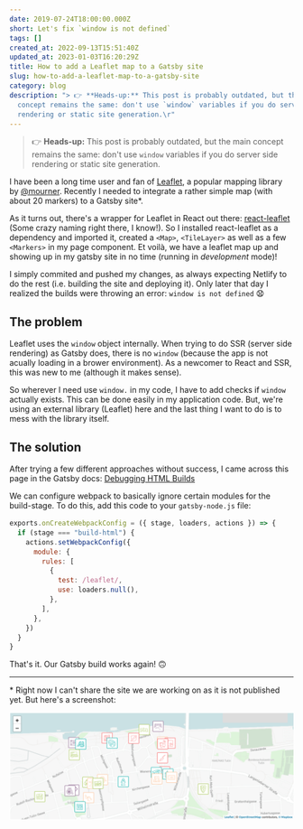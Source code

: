 ```yaml
---
date: 2019-07-24T18:00:00.000Z
short: Let's fix `window is not defined`
tags: []
created_at: 2022-09-13T15:51:40Z
updated_at: 2023-01-03T16:20:29Z
title: How to add a Leaflet map to a Gatsby site
slug: how-to-add-a-leaflet-map-to-a-gatsby-site
category: blog
description: "> 👉 **Heads-up:** This post is probably outdated, but the main
  concept remains the same: don't use `window` variables if you do server side
  rendering or static site generation.\r"
---
```



> 👉 **Heads-up:** This post is probably outdated, but the main concept remains the same: don't use `window` variables if you do server side rendering or static site generation.

I have been a long time user and fan of [Leaflet](https://leafletjs.com/), a popular mapping library by [@mourner](https://agafonkin.com/). Recently I needed to integrate a rather simple map (with about 20 markers) to a Gatsby site*.

As it turns out, there's a wrapper for Leaflet in React out there: [react-leaflet](https://react-leaflet.js.org/) (Some crazy naming right there, I know!). So I installed react-leaflet as a dependency and imported it, created a `<Map>`, `<TileLayer>` as well as a few `<Markers>` in my page component. Et voilà, we have a leaflet map up and showing up in my gatsby site in no time (running in *development* mode)!

I simply commited and pushed my changes, as always expecting Netlify to do the rest (i.e. building the site and deploying it). Only later that day I realized the builds were throwing an error: `window is not defined` 😧

## The problem

Leaflet uses the `window` object internally. When trying to do SSR (server side rendering) as Gatsby does, there is no `window` (because the app is not acually loading in a brower environment). As a newcomer to React and SSR, this was new to me (although it makes sense).

So wherever I need use `window.` in my code, I have to add checks if `window` actually exists. This can be done easily in my application code. But, we're using an external library (Leaflet) here and the last thing I want to do is to mess with the library itself.

## The solution

After trying a few different approaches without success, I came across this page in the Gatsby docs: [Debugging HTML Builds](https://www.gatsbyjs.org/docs/debugging-html-builds/#fixing-third-party-modules)

We can configure webpack to basically ignore certain modules for the build-stage. To do this, add this code to your `gatsby-node.js` file:

```javascript
exports.onCreateWebpackConfig = ({ stage, loaders, actions }) => {
  if (stage === "build-html") {
    actions.setWebpackConfig({
      module: {
        rules: [
          {
            test: /leaflet/,
            use: loaders.null(),
          },
        ],
      },
    })
  }
}
```

That's it. Our Gatsby build works again! 🙃


---

 \* Right now I can't share the site we are working on as it is not published yet. But here's a screenshot:

<img width="1119" alt="Screenshot of a map showing several pins" src="/src/content/how-to-add-a-leaflet-map-to-a-gatsby-site/210397494-2506568d-051c-44aa-b28b-b672eac62f25.png">
